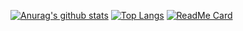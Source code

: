 [![Anurag's github stats](https://github-readme-stats.vercel.app/api?username=mariofelesdossantosjunior&show_icons=true&count_private=true)](https://github.com/anuraghazra/github-readme-stats)
[![Top Langs](https://github-readme-stats.vercel.app/api/top-langs/?username=mariofelesdossantosjunior&layout=compact)](https://github.com/anuraghazra/github-readme-stats)
[![ReadMe Card](https://github-readme-stats.vercel.app/api/pin/?username=mariofelesdossantosjunior&repo=github-readme-stats)](https://github.com/anuraghazra/github-readme-stats)



